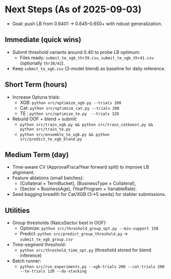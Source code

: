 # Next Steps (As of 2025-09-03)

- Goal: push LB from 0.6401 → 0.645–0.650+ with robust generalization.

## Immediate (quick wins)
- Submit threshold variants around 0.40 to probe LB optimum:
  - Files ready: `submit_te_xgb_thr39.csv`, `submit_te_xgb_thr41.csv` (optionally `thr38/42`).
- Keep `submit_te_xgb.csv` (3-model blend) as baseline for daily reference.

## Short Term (hours)
- Increase Optuna trials:
  - XGB: `python src/optimize_xgb.py --trials 200`
  - Cat: `python src/optimize_cat.py --trials 200`
  - TE : `python src/optimize_te.py  --trials 120`
- Rebuild OOF + blend + submit:
  - `python src/train_xgb.py && python src/train_catboost.py && python src/train_te.py`
  - `python src/ensemble_te_xgb.py && python src/predict_te_xgb_blend.py`

## Medium Term (day)
- Time-aware CV (ApprovalFiscalYear forward split) to improve LB alignment.
- Feature ablations (small batches):
  - (Collateral × TermBucket), (BusinessType × Collateral),
  - (Sector × BusinessAge), (YearProgram × VariableRate).
- Seed bagging breadth for Cat/XGB (3→5 seeds) for stabler submissions.

## Utilities
- Group thresholds (NaicsSector best in OOF):
  - Optimize: `python src/threshold_group_opt.py --min-support 150`
  - Predict: `python src/predict_group_threshold.py` → `submit_te_xgb_group.csv`
- Time-segment threshold:
  - `python src/threshold_time_opt.py` (threshold stored for blend inference)
- Batch runner:
  - `python src/run_experiments.py --xgb-trials 200 --cat-trials 200 --te-trials 120 --do-stacking`

